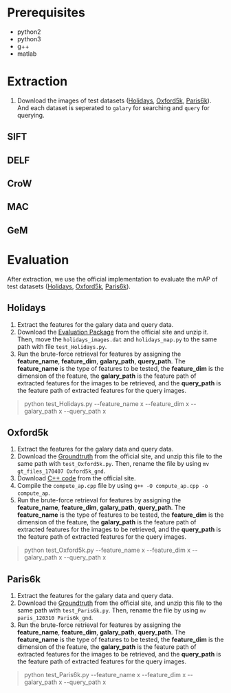 # Prerequisites
- python2
- python3
- g++
- matlab

# Extraction
1. Download the images of test datasets ([Holidays](http://lear.inrialpes.fr/people/jegou/data.php#holidays), [Oxford5k](http://www.robots.ox.ac.uk/~vgg/data/oxbuildings/), [Paris6k](http://www.robots.ox.ac.uk/~vgg/data/parisbuildings/)). And each dataset is seperated to `galary` for searching and `query` for querying.

## SIFT

## DELF

## CroW

## MAC

## GeM

# Evaluation
After extraction, we use the official implementation to evaluate the mAP of test datasets ([Holidays](http://lear.inrialpes.fr/people/jegou/data.php#holidays), [Oxford5k](http://www.robots.ox.ac.uk/~vgg/data/oxbuildings/), [Paris6k](http://www.robots.ox.ac.uk/~vgg/data/parisbuildings/)).

## Holidays
1. Extract the features for the galary data and query data.
2. Download the [Evaluation Package](https://lear.inrialpes.fr/~jegou/code/eval_holidays.tgz) from the official site and unzip it. Then, move the `holidays_images.dat` and `holidays_map.py` to the same path with file `test_Holidays.py`.
3. Run the brute-force retrieval for features by assigning the **feature_name**, **feature_dim**, **galary_path**, **query_path**. The **feature_name** is the type of features to be tested, the **feature_dim** is the dimension of the feature, the **galary_path** is the feature path of extracted features for the images to be retrieved, and the **query_path** is the feature path of extracted features for the query images.
> python test_Holidays.py --feature_name x --feature_dim x --galary_path x --query_path x

## Oxford5k
1. Extract the features for the galary data and query data.
2. Download the [Groundtruth](http://www.robots.ox.ac.uk/~vgg/data/oxbuildings/gt_files_170407.tgz) from the official site, and unzip this file to the same path with `test_Oxford5k.py`. Then, rename the file by using `mv gt_files_170407 Oxford5k_gnd`.
3. Download [C++ code](http://www.robots.ox.ac.uk/~vgg/data/oxbuildings/compute_ap.cpp) from the official site.
4. Compile the `compute_ap.cpp` file by using `g++ -O compute_ap.cpp -o compute_ap`.
5. Run the brute-force retrieval for features by assigning the **feature_name**, **feature_dim**, **galary_path**, **query_path**. The **feature_name** is the type of features to be tested, the **feature_dim** is the dimension of the feature, the **galary_path** is the feature path of extracted features for the images to be retrieved, and the **query_path** is the feature path of extracted features for the query images.
> python test_Oxford5k.py --feature_name x --feature_dim x --galary_path x --query_path x

## Paris6k
1. Extract the features for the galary data and query data.
2. Download the [Groundtruth](http://www.robots.ox.ac.uk/~vgg/data/parisbuildings/paris_120310.tgz) from the official site, and unzip this file to the same path with `test_Paris6k.py`. Then, rename the file by using `mv paris_120310 Paris6k_gnd`.
3. Run the brute-force retrieval for features by assigning the **feature_name**, **feature_dim**, **galary_path**, **query_path**. The **feature_name** is the type of features to be tested, the **feature_dim** is the dimension of the feature, the **galary_path** is the feature path of extracted features for the images to be retrieved, and the **query_path** is the feature path of extracted features for the query images.
> python test_Paris6k.py --feature_name x --feature_dim x --galary_path x --query_path x